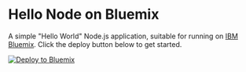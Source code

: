 Hello Node on Bluemix
==================

A simple "Hello World" Node.js application, suitable for running on [IBM Bluemix](https://bluemix.net). Click the deploy button below to get started.

[![Deploy to Bluemix](https://bluemix.net/deploy/button.png )](https://bluemix.net/deploy?repository=https://github.com/jarthorn/bluemix-sample-node-app)

